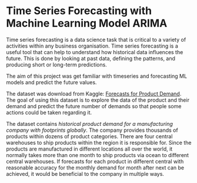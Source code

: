 # Time Series Forecasting with Machine Learning Model ARIMA

Time series forecasting is a data science task that is critical to a variety of activities within any business organisation. Time series forecasting is a useful tool that can help to understand how historical data influences the future. This is done by looking at past data, defining the patterns, and producing short or long-term predictions.

The aim of this project was get familiar with timeseries and forecasting ML models and predict the future values.

The dataset was download from Kaggle: [Forecasts for Product Demand](https://www.kaggle.com/datasets/felixzhao/productdemandforecasting). The goal of using this dataset is to explore the data of the product and their demand and predict the future number of demands so that people some actions could be taken regarding it.

The dataset contains _historical product demand for a manufacturing company with footprints globally_. The company provides thousands of products within dozens of product categories. There are four central warehouses to ship products within the region it is responsible for. Since the products are manufactured in different locations all over the world, it normally takes more than one month to ship products via ocean to different central warehouses. If forecasts for each product in different central with reasonable accuracy for the monthly demand for month after next can be achieved, it would be beneficial to the company in multiple ways.
